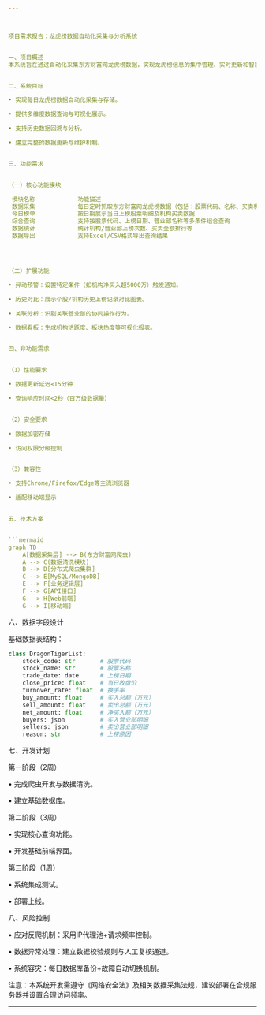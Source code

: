 ```yaml
---



项目需求报告：龙虎榜数据自动化采集与分析系统


一、项目概述
本系统旨在通过自动化采集东方财富网龙虎榜数据，实现龙虎榜信息的集中管理、实时更新和智能查询功能，为投资者提供高效的数据分析工具。


二、系统目标

• 实现每日龙虎榜数据自动化采集与存储。

• 提供多维度数据查询与可视化展示。

• 支持历史数据回溯与分析。

• 建立完整的数据更新与维护机制。


三、功能需求


（一）核心功能模块

 模块名称       	 功能描述                                                                 	
 数据采集       	 每日定时抓取东方财富网龙虎榜数据（包括：股票代码、名称、买卖机构、金额等）	
 今日榜单       	 按日期展示当日上榜股票明细及机构买卖数据                                 	
 综合查询       	 支持按股票代码、上榜日期、营业部名称等多条件组合查询                     	
 数据统计       	 统计机构/营业部上榜次数、买卖金额排行等                                  	
 数据导出       	 支持Excel/CSV格式导出查询结果                                            	




（二）扩展功能

• 异动预警：设置特定条件（如机构净买入超5000万）触发通知。

• 历史对比：展示个股/机构历史上榜记录对比图表。

• 关联分析：识别关联营业部的协同操作行为。

• 数据看板：生成机构活跃度、板块热度等可视化报表。


四、非功能需求


（1）性能要求

• 数据更新延迟≤15分钟

• 查询响应时间<2秒（百万级数据量）


（2）安全要求

• 数据加密存储

• 访问权限分级控制


（3）兼容性

• 支持Chrome/Firefox/Edge等主流浏览器

• 适配移动端显示


五、技术方案


```mermaid
graph TD
    A[数据采集层] --> B(东方财富网爬虫)
    A --> C(数据清洗模块)
    B --> D[分布式爬虫集群]
    C --> E[MySQL/MongoDB]
    E --> F[业务逻辑层]
    F --> G[API接口]
    G --> H[Web前端]
    G --> I[移动端]
```



六、数据字段设计

基础数据表结构：


```python
class DragonTigerList:
    stock_code: str       # 股票代码
    stock_name: str       # 股票名称
    trade_date: date      # 上榜日期
    close_price: float    # 当日收盘价
    turnover_rate: float  # 换手率
    buy_amount: float     # 买入总额（万元）
    sell_amount: float    # 卖出总额（万元）
    net_amount: float     # 净买入额（万元）
    buyers: json          # 买入营业部明细
    sellers: json         # 卖出营业部明细
    reason: str           # 上榜原因
```



七、开发计划


第一阶段（2周）

• 完成爬虫开发与数据清洗。

• 建立基础数据库。


第二阶段（3周）

• 实现核心查询功能。

• 开发基础前端界面。


第三阶段（1周）

• 系统集成测试。

• 部署上线。


八、风险控制

• 应对反爬机制：采用IP代理池+请求频率控制。

• 数据异常处理：建立数据校验规则与人工复核通道。

• 系统容灾：每日数据库备份+故障自动切换机制。

注意：本系统开发需遵守《网络安全法》及相关数据采集法规，建议部署在合规服务器并设置合理访问频率。


---
```

